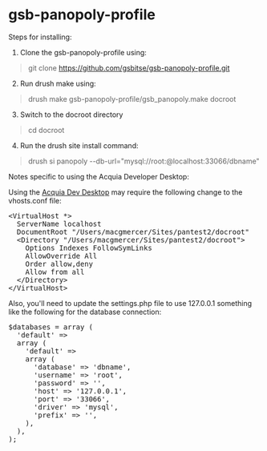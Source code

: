 gsb-panopoly-profile
====================

Steps for installing:

1) Clone the gsb-panopoly-profile using:

> git clone https://github.com/gsbitse/gsb-panopoly-profile.git

2) Run drush make using:

> drush make gsb-panopoly-profile/gsb_panopoly.make docroot

3) Switch to the docroot directory

> cd docroot

4) Run the drush site install command:

> drush si panopoly --db-url="mysql://root:@localhost:33066/dbname"

Notes specific to using the Acquia Developer Desktop: 

Using the [Acquia Dev Desktop](https://www.acquia.com/products-services/dev-desktop "Acquia Dev Desktop")  may require the following change to the vhosts.conf file:

<pre>
&lt;VirtualHost *&gt;
  ServerName localhost
  DocumentRoot "/Users/macgmercer/Sites/pantest2/docroot"
  &lt;Directory "/Users/macgmercer/Sites/pantest2/docroot"&gt;
    Options Indexes FollowSymLinks
    AllowOverride All
    Order allow,deny
    Allow from all
  &lt;/Directory&gt;
&lt;/VirtualHost&gt;
</pre>

Also, you'll need to update the settings.php file to use 127.0.0.1 something like the following for 
the database connection:

<pre>
$databases = array (
  'default' => 
  array (
    'default' => 
    array (
      'database' => 'dbname',
      'username' => 'root',
      'password' => '',
      'host' => '127.0.0.1',
      'port' => '33066',
      'driver' => 'mysql',
      'prefix' => '',
    ),
  ),
);
</pre>




